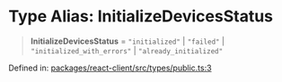 # Type Alias: InitializeDevicesStatus

> **InitializeDevicesStatus** = `"initialized"` \| `"failed"` \| `"initialized_with_errors"` \| `"already_initialized"`

Defined in: [packages/react-client/src/types/public.ts:3](https://github.com/fishjam-cloud/web-client-sdk/blob/cca0d7a57568ca97560c29d27fcd8b63f2678492/packages/react-client/src/types/public.ts#L3)
